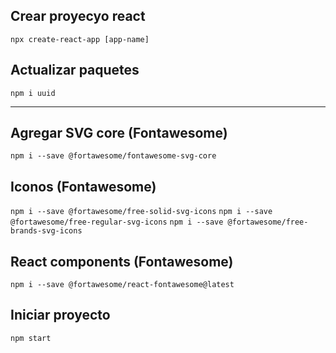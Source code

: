 ## Crear proyecyo react
```npx create-react-app [app-name]```

## Actualizar paquetes
```npm i uuid```

----------------------------------------------
## Agregar SVG core (Fontawesome)
```npm i --save @fortawesome/fontawesome-svg-core```

## Iconos (Fontawesome)
```npm i --save @fortawesome/free-solid-svg-icons```
```npm i --save @fortawesome/free-regular-svg-icons```
```npm i --save @fortawesome/free-brands-svg-icons```

## React components (Fontawesome)

```npm i --save @fortawesome/react-fontawesome@latest```

## Iniciar proyecto

```npm start```
